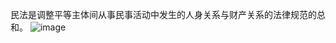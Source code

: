 民法是调整平等主体间从事民事活动中发生的人身关系与财产关系的法律规范的总和。
![image](http://assets.processon.com/chart_image/5c6a7855e4b0c4e2165756e7.png?_=1550484915690)
